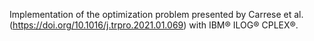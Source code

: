 Implementation of the optimization problem presented by Carrese et al. (https://doi.org/10.1016/j.trpro.2021.01.069) with IBM® ILOG® CPLEX®.
